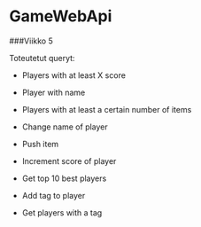 # GameWebApi

###Viikko 5

Toteutetut queryt:

+ Players with at least X score

+ Player with name

+ Players with at least a certain number of items

+ Change name of player

+ Push item

+ Increment score of player

+ Get top 10 best players

+ Add tag to player

+ Get players with a tag

